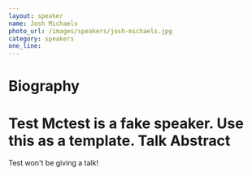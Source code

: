 ```yaml
---
layout: speaker
name: Josh Michaels
photo_url: /images/speakers/josh-michaels.jpg
category: speakers
one_line:
---
```


Biography
====
Test Mctest is a fake speaker.  Use this as a template.
Talk Abstract
=============
Test won't be giving a talk!